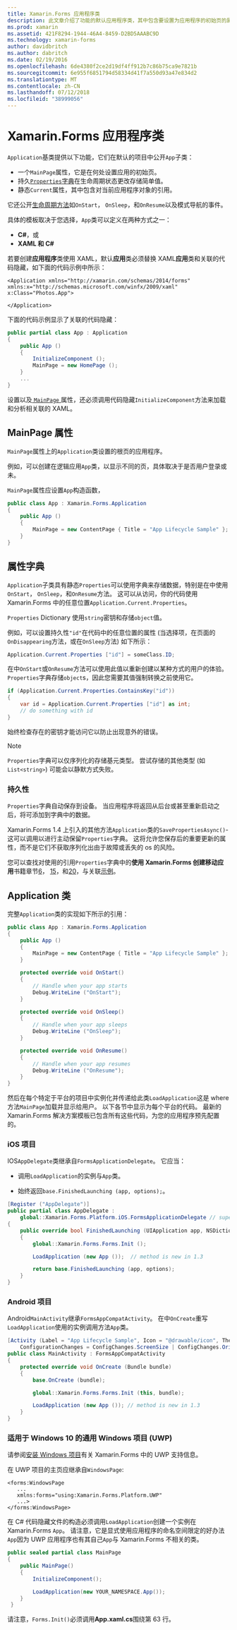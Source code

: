 ```yaml
---
title: Xamarin.Forms 应用程序类
description: 此文章介绍了功能的默认应用程序类，其中包含要设置为应用程序的初始页的属性，并为永久性字典在生命周期状态更改存储简单的值。
ms.prod: xamarin
ms.assetid: 421F8294-1944-46A4-8459-D2BD5AAABC9D
ms.technology: xamarin-forms
author: davidbritch
ms.author: dabritch
ms.date: 02/19/2016
ms.openlocfilehash: 6de4380f2ce2d19df4ff912b7c86b75ca9e7821b
ms.sourcegitcommit: 6e955f6851794d58334d41f7a550d93a47e834d2
ms.translationtype: MT
ms.contentlocale: zh-CN
ms.lasthandoff: 07/12/2018
ms.locfileid: "38999056"
---
```

# <a name="xamarinforms-app-class"></a>Xamarin.Forms 应用程序类

`Application`基类提供以下功能，它们在默认的项目中公开`App`子类：

* 一个`MainPage`属性，它是在何处设置应用的初始页。
* 持久[`Properties`字典](#Properties_Dictionary)在生命周期状态更改存储简单值。
* 静态`Current`属性，其中包含对当前应用程序对象的引用。

它还公开[生命周期方法](~/xamarin-forms/app-fundamentals/app-lifecycle.md)如`OnStart`， `OnSleep`，和`OnResume`以及模式导航的事件。

具体的模板取决于您选择，`App`类可以定义在两种方式之一：

* **C#**，或
* **XAML 和 C#**

若要创建**应用程序**类使用 XAML，默认**应用**类必须替换 XAML**应用**类和关联的代码隐藏，如下面的代码示例中所示：

```xaml
<Application xmlns="http://xamarin.com/schemas/2014/forms" xmlns:x="http://schemas.microsoft.com/winfx/2009/xaml" x:Class="Photos.App">

</Application>
```

下面的代码示例显示了关联的代码隐藏：

```csharp
public partial class App : Application
{
    public App ()
    {
        InitializeComponent ();
        MainPage = new HomePage ();
    }
    ...
}
```

设置以及[ `MainPage` ](xref:Xamarin.Forms.Application.MainPage)属性，还必须调用代码隐藏`InitializeComponent`方法来加载和分析相关联的 XAML。

## <a name="mainpage-property"></a>MainPage 属性

`MainPage`属性上的`Application`类设置的根页的应用程序。

例如，可以创建在逻辑应用`App`类，以显示不同的页，具体取决于是否用户登录或未。

`MainPage`属性应设置`App`构造函数，

```csharp
public class App : Xamarin.Forms.Application
{
    public App ()
    {
        MainPage = new ContentPage { Title = "App Lifecycle Sample" }; // your page here
    }
}
```

<a name="Properties_Dictionary" />

## <a name="properties-dictionary"></a>属性字典

`Application`子类具有静态`Properties`可以使用字典来存储数据，特别是在中使用`OnStart`， `OnSleep`，和`OnResume`方法。 这可以从访问，你的代码使用 Xamarin.Forms 中的任意位置`Application.Current.Properties`。

`Properties` Dictionary 使用`string`密钥和存储`object`值。

例如，可以设置持久性`"id"`在代码中的任意位置的属性 (当选择项，在页面的`OnDisappearing`方法，或在`OnSleep`方法) 如下所示：

```csharp
Application.Current.Properties ["id"] = someClass.ID;
```

在中`OnStart`或`OnResume`方法可以使用此值以重新创建以某种方式的用户的体验。 `Properties`字典存储`object`s，因此您需要其值强制转换之前使用它。

```csharp
if (Application.Current.Properties.ContainsKey("id"))
{
    var id = Application.Current.Properties ["id"] as int;
    // do something with id
}
```

始终检查存在的密钥才能访问它以防止出现意外的错误。

> [!NOTE]
> `Properties`字典可以仅序列化的存储基元类型。 尝试存储的其他类型 (如`List<string>`) 可能会以静默方式失败。

<!-- bugzilla 28657 -->

### <a name="persistence"></a>持久性

`Properties`字典自动保存到设备。
当应用程序将返回从后台或甚至重新启动之后，将可添加到字典中的数据。

Xamarin.Forms 1.4 上引入的其他方法`Application`类的`SavePropertiesAsync()`-这可以调用以进行主动保留`Properties`字典。 这将允许您保存后的重要更新的属性，而不是它们不获取序列化出由于故障或丢失的 os 的风险。

您可以查找对使用的引用`Properties`字典中的**使用 Xamarin.Forms 创建移动应用**书籍章节[6](https://developer.xamarin.com/r/xamarin-forms/book/chapter06.pdf)， [15](https://developer.xamarin.com/r/xamarin-forms/book/chapter15.pdf)，和[20](https://developer.xamarin.com/r/xamarin-forms/book/chapter20.pdf)，与关联[示例](https://github.com/xamarin/xamarin-forms-book-preview-2)。



## <a name="the-application-class"></a>Application 类

完整`Application`类的实现如下所示的引用：

```csharp
public class App : Xamarin.Forms.Application
{
    public App ()
    {
        MainPage = new ContentPage { Title = "App Lifecycle Sample" }; // your page here
    }

    protected override void OnStart()
    {
        // Handle when your app starts
        Debug.WriteLine ("OnStart");
    }

    protected override void OnSleep()
    {
        // Handle when your app sleeps
        Debug.WriteLine ("OnSleep");
    }

    protected override void OnResume()
    {
        // Handle when your app resumes
        Debug.WriteLine ("OnResume");
    }
}

```

然后在每个特定于平台的项目中实例化并传递给此类`LoadApplication`这是 where 方法`MainPage`加载并显示给用户。
以下各节中显示为每个平台的代码。 最新的 Xamarin.Forms 解决方案模板已包含所有这些代码，为您的应用程序预先配置的。


### <a name="ios-project"></a>iOS 项目

IOS`AppDelegate`类继承自`FormsApplicationDelegate`。 它应当：

* 调用`LoadApplication`的实例与`App`类。

* 始终返回`base.FinishedLaunching (app, options);`。

```csharp
[Register ("AppDelegate")]
public partial class AppDelegate :
    global::Xamarin.Forms.Platform.iOS.FormsApplicationDelegate // superclass new in 1.3
{
    public override bool FinishedLaunching (UIApplication app, NSDictionary options)
    {
        global::Xamarin.Forms.Forms.Init ();

        LoadApplication (new App ());  // method is new in 1.3

        return base.FinishedLaunching (app, options);
    }
}
```

### <a name="android-project"></a>Android 项目

Android`MainActivity`继承`FormsAppCompatActivity`。 在中`OnCreate`重写`LoadApplication`使用的实例调用方法`App`类。

```csharp
[Activity (Label = "App Lifecycle Sample", Icon = "@drawable/icon", Theme = "@style/MainTheme", MainLauncher = true,
    ConfigurationChanges = ConfigChanges.ScreenSize | ConfigChanges.Orientation)]
public class MainActivity : FormsAppCompatActivity
{
    protected override void OnCreate (Bundle bundle)
    {
        base.OnCreate (bundle);

        global::Xamarin.Forms.Forms.Init (this, bundle);

        LoadApplication (new App ()); // method is new in 1.3
    }
}
```

### <a name="universal-windows-project-uwp-for-windows-10"></a>适用于 Windows 10 的通用 Windows 项目 (UWP)

请参阅[安装 Windows 项目](~/xamarin-forms/platform/windows/installation/index.md)有关 Xamarin.Forms 中的 UWP 支持信息。

在 UWP 项目的主页应继承自`WindowsPage`:

```xaml
<forms:WindowsPage
   ...
   xmlns:forms="using:Xamarin.Forms.Platform.UWP"
   ...>
</forms:WindowsPage>
```

在 C# 代码隐藏文件的构造必须调用`LoadApplication`创建一个实例在 Xamarin.Forms `App`。 请注意，它是显式使用应用程序的命名空间限定的好办法`App`因为 UWP 应用程序也有其自己`App`与 Xamarin.Forms 不相关的类。

```csharp
public sealed partial class MainPage
{
    public MainPage()
    {
        InitializeComponent();

        LoadApplication(new YOUR_NAMESPACE.App());
    }
 }
```

请注意，`Forms.Init()`必须调用**App.xaml.cs**围绕第 63 行。
